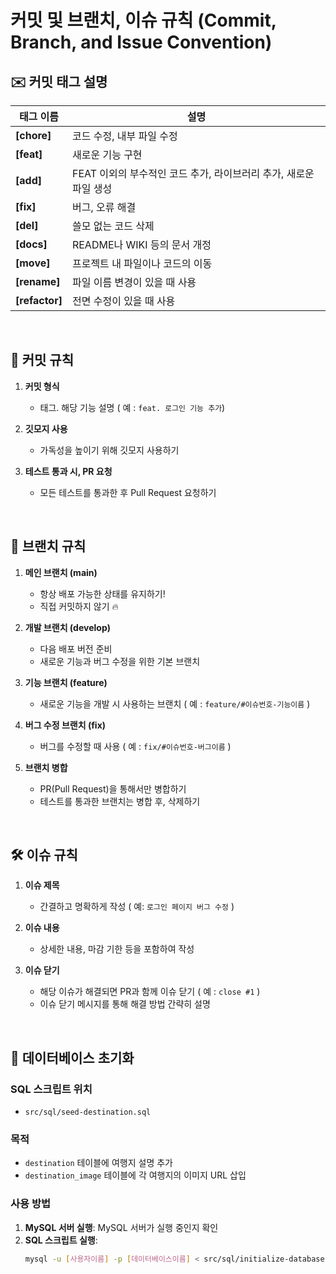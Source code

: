 # 커밋 및 브랜치, 이슈 규칙 (Commit, Branch, and Issue Convention)

## ✉️ 커밋 태그 설명

| 태그 이름     | 설명 |
|--------------| --- |
| **[chore]**  | 코드 수정, 내부 파일 수정 |
| **[feat]**   | 새로운 기능 구현 |
| **[add]**    | FEAT 이외의 부수적인 코드 추가, 라이브러리 추가, 새로운 파일 생성 |
| **[fix]**    | 버그, 오류 해결 |
| **[del]**    | 쓸모 없는 코드 삭제 |
| **[docs]**   | README나 WIKI 등의 문서 개정 |
| **[move]**   | 프로젝트 내 파일이나 코드의 이동 |
| **[rename]** | 파일 이름 변경이 있을 때 사용 |
| **[refactor]** | 전면 수정이 있을 때 사용 |

<br>

## 📌 커밋 규칙

1. **커밋 형식**
    - 태그. 해당 기능 설명 ( 예 : `feat. 로그인 기능 추가`)

2. **깃모지 사용**
    - 가독성을 높이기 위해 깃모지 사용하기

3. **테스트 통과 시, PR 요청**
    - 모든 테스트를 통과한 후 Pull Request 요청하기

<br>

##  🌴 브랜치 규칙

1. **메인 브랜치 (main)**
    - 항상 배포 가능한 상태를 유지하기!
    - 직접 커밋하지 않기 🔥

2. **개발 브랜치 (develop)**
    - 다음 배포 버전 준비
    - 새로운 기능과 버그 수정을 위한 기본 브랜치

3. **기능 브랜치 (feature)**
    - 새로운 기능을 개발 시 사용하는 브랜치 ( 예 : `feature/#이슈번호-기능이름` )

4. **버그 수정 브랜치 (fix)**
    - 버그를 수정할 때 사용 ( 예 : `fix/#이슈번호-버그이름` )

5. **브랜치 병합**
    - PR(Pull Request)을 통해서만 병합하기
    - 테스트를 통과한 브랜치는 병합 후, 삭제하기

<br>

## 🛠️ 이슈 규칙

1. **이슈 제목**
    - 간결하고 명확하게 작성 ( 예: `로그인 페이지 버그 수정` )

2. **이슈 내용**
    - 상세한 내용, 마감 기한 등을 포함하여 작성

3. **이슈 닫기**
    - 해당 이슈가 해결되면 PR과 함께 이슈 닫기 ( 예 : `close #1` )
    - 이슈 닫기 메시지를 통해 해결 방법 간략히 설명

<br>

## 📄 데이터베이스 초기화

### SQL 스크립트 위치
- `src/sql/seed-destination.sql`

### 목적
- `destination` 테이블에 여행지 설명 추가
- `destination_image` 테이블에 각 여행지의 이미지 URL 삽입

### 사용 방법
1. **MySQL 서버 실행**: MySQL 서버가 실행 중인지 확인
2. **SQL 스크립트 실행**:
   ```bash
   mysql -u [사용자이름] -p [데이터베이스이름] < src/sql/initialize-database.sql
